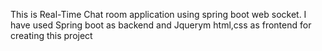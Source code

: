 This is Real-Time Chat room application using spring boot web socket.
I have used Spring boot as backend and Jquerym html,css as frontend for creating this project
